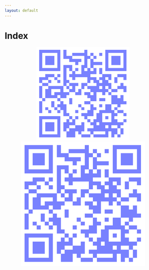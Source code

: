 ```yaml
---
layout: default
---
```


# Index

<p align="center">
  <img src="resources/qr.png" width="300"><br>
  <img src="resources/qr.png">
</p>